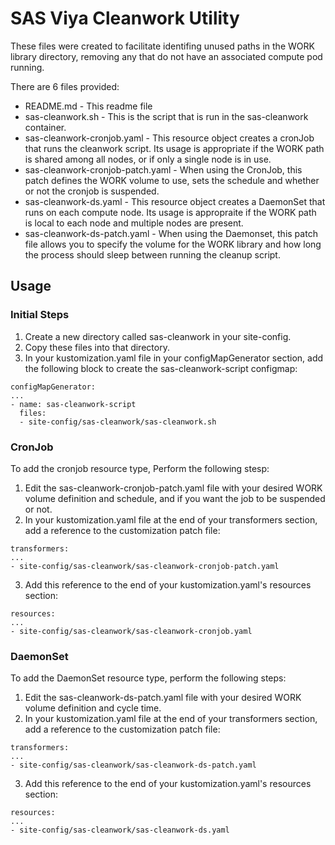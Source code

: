 # SAS Viya Cleanwork Utility

These files were created to facilitate identifing unused paths in the WORK library directory, removing any that do not have an associated compute pod running.

There are 6 files provided:
- README.md - This readme file
- sas-cleanwork.sh - This is the script that is run in the sas-cleanwork container.
- sas-cleanwork-cronjob.yaml - This resource object creates a cronJob that runs the cleanwork script. Its usage is appropriate if the WORK path is shared among all nodes, or if only a single node is in use.
- sas-cleanwork-cronjob-patch.yaml - When using the CronJob, this patch defines the WORK volume to use, sets the schedule and whether or not the cronjob is suspended.
- sas-cleanwork-ds.yaml - This resource object creates a DaemonSet that runs on each compute node. Its usage is appropraite if the WORK path is local to each node and multiple nodes are present.
- sas-cleanwork-ds-patch.yaml - When using the Daemonset, this patch file allows you to specify the volume for the WORK library and how long the process should sleep between running the cleanup script.

## Usage

### Initial Steps

1. Create a new directory called sas-cleanwork in your site-config. 
2. Copy these files into that directory.
3. In your kustomization.yaml file in your configMapGenerator section, add the following block to create the sas-cleanwork-script configmap:
```
configMapGenerator:
...
- name: sas-cleanwork-script
  files:
  - site-config/sas-cleanwork/sas-cleanwork.sh
```
### CronJob

To add the cronjob resource type, Perform the following stesp:

1. Edit the sas-cleanwork-cronjob-patch.yaml file with your desired WORK volume definition and schedule, and if you want the job to be suspended or not.
2. In your kustomization.yaml file at the end of your transformers section, add a reference to the customization patch file:
```
transformers:
...
- site-config/sas-cleanwork/sas-cleanwork-cronjob-patch.yaml
``` 

3. Add this reference to the end of your kustomization.yaml's resources section:

```
resources:
...
- site-config/sas-cleanwork/sas-cleanwork-cronjob.yaml
```

### DaemonSet

To add the DaemonSet resource type, perform the following steps:

1. Edit the sas-cleanwork-ds-patch.yaml file with your desired WORK volume definition and cycle time.
2. In your kustomization.yaml file at the end of your transformers section, add a reference to the customization patch file:
```
transformers:
...
- site-config/sas-cleanwork/sas-cleanwork-ds-patch.yaml
``` 

3. Add this reference to the end of your kustomization.yaml's resources section:

```
resources:
...
- site-config/sas-cleanwork/sas-cleanwork-ds.yaml
```
